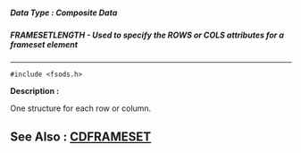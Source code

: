 ##### Data Type : Composite Data
##### FRAMESETLENGTH - Used to specify the ROWS or COLS attributes for a frameset element
---
```
#include <fsods.h>
```
**Description :**

One structure for each row or column.

**See Also :**
[CDFRAMESET](/domino-c-api-docs/reference/Data/CDFRAMESET)
---
